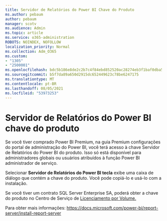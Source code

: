 ```yaml
---
title: Servidor de Relatórios do Power BI Chave do Produto
ms.author: pebaum
author: pebaum
manager: scotv
ms.audience: Admin
ms.topic: article
ms.service: o365-administration
ROBOTS: NOINDEX, NOFOLLOW
localization_priority: Normal
ms.collection: Adm_O365
ms.custom:
- "1305"
- "2500001"
ms.openlocfilehash: bdc5b186e8de2c2b7c4f84ebd852520ac28274eb3f1baf0dba568cdb6d10e579
ms.sourcegitcommit: b5f7da89a650d2915dc652449623c78be6247175
ms.translationtype: MT
ms.contentlocale: pt-BR
ms.lasthandoff: 08/05/2021
ms.locfileid: "53973253"
---
```

# <a name="power-bi-report-server-product-key"></a>Servidor de Relatórios do Power BI chave do produto

Se você tiver comprado Power BI Premium,  na guia Premium configurações do portal de administração do Power BI, você terá acesso à chave Servidor de Relatórios do Power BI do produto. Isso só está disponível para administradores globais ou usuários atribuídos à função Power BI administrador de serviço.

Selecionar **Servidor de Relatórios do Power BI tecla** exibe uma caixa de diálogo que contém a chave do produto. Você pode copiá-lo e usá-lo com a instalação.

Se você tiver um contrato SQL Server Enterprise SA, poderá obter a chave do produto no Centro de Serviço de [Licenciamento por Volume.](https://www.microsoft.com/Licensing/servicecenter/)

Para obter mais informações: https://docs.microsoft.com/power-bi/report-server/install-report-server
